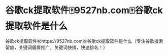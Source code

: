# 谷歌ck提取软件🀄️9527nb.com🀄️谷歌ck提取软件是什么

谷歌ck提取软件㊗️https://9527nb.com㊗️谷歌ck提取软件是什么（专注谷歌搜索留痕，关键词霸屏推广，关键词快排，快速排名！）